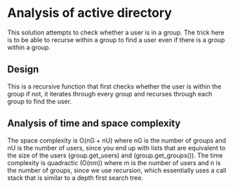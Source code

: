 # Analysis of active directory

This solution attempts to check whether a user is in a group. The trick here is to be able to recurse within a group to find a user even if there is a group within a group.

## Design
This is a recursive function that first checks whether the user is within the group if not, it iterates through every group and recurses through each group to find the user.

## Analysis of time and space complexity
The space complexity is O(nG + nU) where nG is the number of groups and nU is the number of users, since you end up with lists that are equivalent to the size of the users (group.get_users) and (group.get_groups()). The time complexity is quadractic (O(nm)) where m is the number of users and n is the number of groups, since we use recursion, which essentially uses a call stack that is similar to a depth first search tree.

